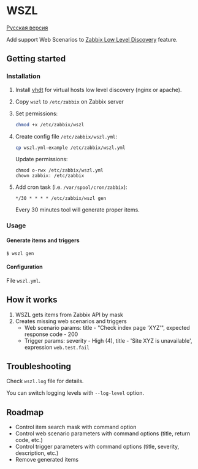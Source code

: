 # WSZL

[Русская версия](README.RU.md)

Add support Web Scenarios to 
[Zabbix Low Level Discovery](https://www.zabbix.com/documentation/current/manual/discovery/low_level_discovery) feature.

## Getting started

### Installation

1. Install [vhdt](https://github.com/lebe-dev/vhost-discovery-tool) for virtual hosts low level discovery (nginx or apache).
2. Copy `wszl` to `/etc/zabbix` on Zabbix server
3. Set permissions:
    ```bash
    chmod +x /etc/zabbix/wszl
    ```
4. Create config file `/etc/zabbix/wszl.yml`:
    ```bash
    cp wszl.yml-example /etc/zabbix/wszl.yml
    ```
   
    Update permissions:
    ```shell script
    chmod o-rwx /etc/zabbix/wszl.yml
    chown zabbix: /etc/zabbix
    ```
    
5. Add cron task (i.e. `/var/spool/cron/zabbix`):
    ```
    */30 * * * * /etc/zabbix/wszl gen
    ```   
    Every 30 minutes tool will generate proper items.

### Usage

#### Generate items and triggers

```
$ wszl gen
```

#### Configuration

File `wszl.yml`.

## How it works

1. WSZL gets items from Zabbix API by mask
2. Creates missing web scenarios and triggers
    - Web scenario params: title - "Check index page 'XYZ'", expected response code - 200
    - Trigger params: severity - High (4), title - 'Site XYZ is unavailable', expression `web.test.fail`  

## Troubleshooting

Check `wszl.log` file for details.

You can switch logging levels with `--log-level` option.

## Roadmap

- Control item search mask with command option
- Control web scenario parameters with command options (title, return code, etc.)
- Control trigger parameters with command options (title, severity, description, etc.)
- Remove generated items
